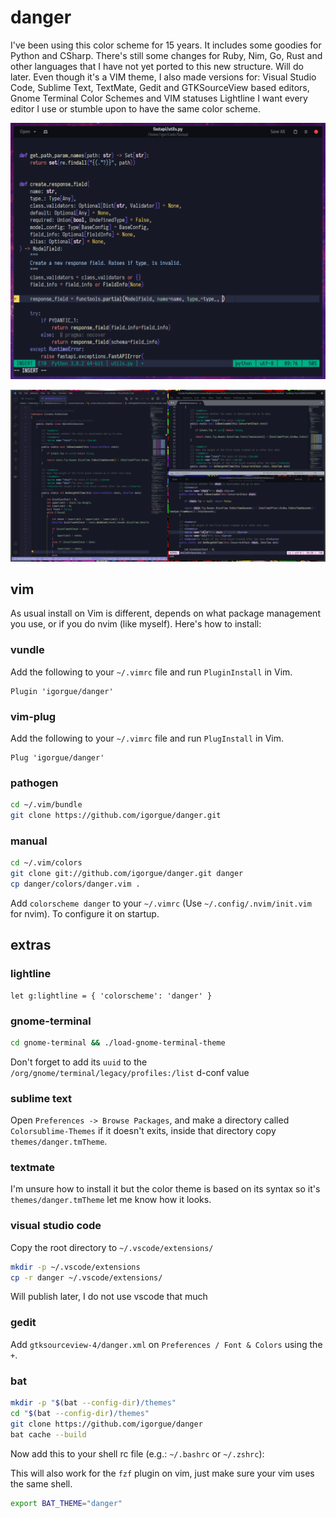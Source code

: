 # danger

I've been using this color scheme for 15 years. It includes some goodies for Python and CSharp. There's still some changes for Ruby, Nim, Go, Rust and other languages that I have not yet ported to this new structure. Will do later. Even though it's a VIM theme, I also made versions for: Visual Studio Code, Sublime Text, TextMate, Gedit and GTKSourceView based editors, Gnome Terminal Color Schemes and VIM statuses Lightline I want every editor I use or stumble upon to have the same color scheme.

![Python Screenshot](https://github.com/igorgue/danger/raw/master/screenshots/python.png)

![All Editors Screenshot](https://github.com/igorgue/danger/raw/master/screenshots/all.png)

## vim

As usual install on Vim is different, depends on what package management you use, or if you do nvim (like myself). Here's how to install:

### vundle
Add the following to your `~/.vimrc` file and run `PluginInstall` in Vim.

```vim
Plugin 'igorgue/danger'
```

### vim-plug
Add the following to your `~/.vimrc` file and run `PlugInstall` in Vim.

```vim
Plug 'igorgue/danger'
```

### pathogen

```sh
cd ~/.vim/bundle
git clone https://github.com/igorgue/danger.git
```

### manual

```sh
cd ~/.vim/colors
git clone git://github.com/igorgue/danger.git danger
cp danger/colors/danger.vim .
```

Add `colorscheme danger` to your `~/.vimrc` (Use `~/.config/.nvim/init.vim` for nvim). To configure it on startup.

## extras

### lightline

```vim
let g:lightline = { 'colorscheme': 'danger' }
```

### gnome-terminal

```sh
cd gnome-terminal && ./load-gnome-terminal-theme
```

Don't forget to add its `uuid` to the `/org/gnome/terminal/legacy/profiles:/list` d-conf value

### sublime text

Open `Preferences -> Browse Packages`, and make a directory called `Colorsublime-Themes` if it doesn't exits, inside that directory copy `themes/danger.tmTheme`.

### textmate

I'm unsure how to install it but the color theme is based on its syntax so it's `themes/danger.tmTheme` let me know how it looks.

### visual studio code

Copy the root directory to `~/.vscode/extensions/`

```sh
mkdir -p ~/.vscode/extensions
cp -r danger ~/.vscode/extensions/
```

Will publish later, I do not use vscode that much

### gedit

Add `gtksourceview-4/danger.xml` on `Preferences / Font & Colors` using the `+`.

### bat

```sh
mkdir -p "$(bat --config-dir)/themes"
cd "$(bat --config-dir)/themes"
git clone https://github.com/igorgue/danger
bat cache --build
```

Now add this to your shell rc file (e.g.: `~/.bashrc` or `~/.zshrc`):

This will also work for the `fzf` plugin on vim, just make sure your vim uses the same shell.

```sh
export BAT_THEME="danger"
```
